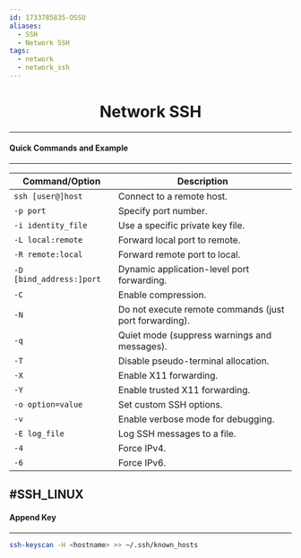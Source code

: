 ```yaml
---
id: 1733785835-OSSU
aliases:
  - SSH
  - Network SSH
tags:
  - network
  - network_ssh
---
```


<center>
<h1>Network SSH</h1>
</center>

---
#### Quick Commands and Example
---

| Command/Option            | Description                                              |
|---------------------------|----------------------------------------------------------|
| `ssh [user@]host`         | Connect to a remote host.                                |
| `-p port`                 | Specify port number.                                     |
| `-i identity_file`        | Use a specific private key file.                         |
| `-L local:remote`         | Forward local port to remote.                            |
| `-R remote:local`         | Forward remote port to local.                            |
| `-D [bind_address:]port`  | Dynamic application-level port forwarding.               |
| `-C`                      | Enable compression.                                      |
| `-N`                      | Do not execute remote commands (just port forwarding).   |
| `-q`                      | Quiet mode (suppress warnings and messages).            |
| `-T`                      | Disable pseudo-terminal allocation.                     |
| `-X`                      | Enable X11 forwarding.                                   |
| `-Y`                      | Enable trusted X11 forwarding.                          |
| `-o option=value`         | Set custom SSH options.                                  |
| `-v`                      | Enable verbose mode for debugging.                      |
| `-E log_file`             | Log SSH messages to a file.                             |
| `-4`                      | Force IPv4.                                              |
| `-6`                      | Force IPv6.                                              |





#SSH_LINUX
---
#### Append Key 
---

```bash
ssh-keyscan -H <hostname> >> ~/.ssh/known_hosts
```

